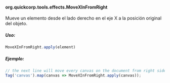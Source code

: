 #### org.quickcorp.tools.effects.MoveXInFromRight

Mueve un elemento desde el lado derecho en el eje X a la posición original del objeto.

##### Uso:

```javascript
MoveXInFromRight.apply(element)
```

##### Ejemplo:

```javascript
// the next line will move every canvas on the document from right side to its original position
Tag('canvas').map(canvas => MoveXInFromRight.apply(canvas));
```
